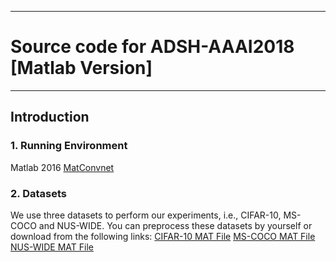 
---
#  Source code for ADSH-AAAI2018 [Matlab Version]
---
## Introduction
### 1. Running Environment
Matlab 2016
[MatConvnet](http://www.vlfeat.org/matconvnet/)
### 2. Datasets
We use three datasets to perform our experiments, i.e., CIFAR-10, MS-COCO and NUS-WIDE. You can preprocess these datasets by yourself or download from the following links:
[CIFAR-10 MAT File]()
[MS-COCO MAT File]()
[NUS-WIDE MAT File]()


